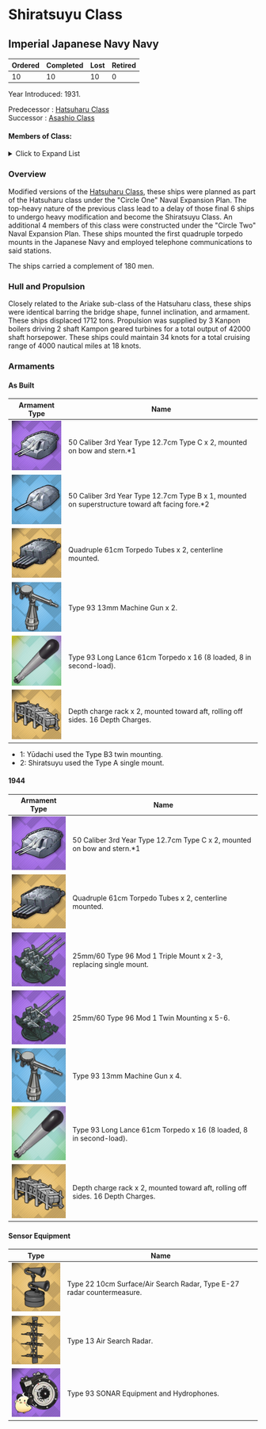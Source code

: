 # Shiratsuyu Class
## Imperial Japanese Navy Navy

Ordered | Completed | Lost | Retired
 ------ | ------ | ------ | ------ 
10 | 10 | 10 | 0 <br/>
 
Year Introduced: 1931. <br/>
 
Predecessor : [Hatsuharu Class](/History/IJN/HatsuharuClass.md) <br/>
Successor : [Asashio Class](/History/IJN/AsashioClass.md) <br/>

#### Members of Class: <br/>

<details>
	<summary>Click to Expand List</summary>
	
Icon | Name | Writing | Tanslation| Present
| ------ | ------ | ------ |  ------ |  ------ |
![Shiratsuyu](/Icons/Ship/SakuraEmpire/Shiratsuyu.png) | Shiratsuyu | 白露、シラツユ | White Dew | Yes <br/>
![Shigure](/Icons/Ship/SakuraEmpire/Shigure.png) | Shigure | 時雨、シグレ | Autumn Shower | Yes <br/>
![UnknownDD](/Icons/Ship/UnknownDD.png) | Murasume | 村雨、ムラサメ |　Scattered Showers | No <br/>
![Yudachi](/Icons/Ship/SakuraEmpire/Yuudachi.png) | Yūdachi |　夕立、ユウダチ | Evening Thunder Shower in Summer | Yes <br/>
![UnknownDD](/Icons/Ship/UnknownDD.png) | Harusame | 春雨、ハルサメ |　Spring Shower | No <br/>
![UnknownDD](/Icons/Ship/UnknownDD.png) | Murasume | 五月雨、サミダレ |　Early Summer Rain | No <br/>
![Umikaze](/Icons/Ship/SakuraEmpire/Umikaze.png) | Umikaze | 海風、ウミカゼ | Sea Breeze | Yes <br/>
![Yamakaze](/Icons/Ship/SakuraEmpire/Yamakaze.png) | Yamakaze | 山風、ヤマカゼ | Wind from the Hills | Yes <br/>
![Kawakaze](/Icons/Ship/SakuraEmpire/Kawakaze.png) | Kawakaze | 江風、カワカゼ | Wind on the River | Yes <br/>
![UnknownDD](/Icons/Ship/UnknownDD.png) | Suzukaze | 涼風、スズカゼ |　Cool Summer Breeze | No <br/>

</details>

### Overview

Modified versions of the [Hatsuharu Class](History/IJN/HatsuharuClass.md), these ships were planned as part of the Hatsuharu class under the "Circle One" Naval Expansion Plan. The top-heavy nature of the previous class lead to a delay of those final 6 ships to undergo heavy modification and become the Shiratsuyu Class. An additional 4 members of this class were constructed under the "Circle Two" Naval Expansion Plan. These ships mounted the first quadruple torpedo mounts in the Japanese Navy and employed telephone communications to said stations. <br/>

The ships carried a complement of 180 men. <br/>

### Hull and Propulsion

Closely related to the Ariake sub-class of the Hatsuharu class, these ships were identical barring the bridge shape, funnel inclination, and armament. These ships displaced 1712 tons. Propulsion was supplied by 3 Kanpon boilers driving 2 shaft Kampon geared turbines for a total output of 42000 shaft horsepower. These ships could maintain 34 knots for a total cruising range of 4000 nautical miles at 18 knots.

### Armaments

#### As Built

Armament Type | Name |
 ------ | ------ |
![127mm50ModA](/Icons/Equipment/Guns/DD/50Caliber3rdYearType12.7cmModB.png) | 50 Caliber 3rd Year Type 12.7cm Type C x 2, mounted on bow and stern.*1
![127mm50ModA](/Icons/Equipment/Guns/DD/50Caliber3rdYearType12.7cmModBSingle.png) | 50 Caliber 3rd Year Type 12.7cm Type B x 1, mounted on superstructure toward aft facing fore.*2
![Quad610](/Icons/Equipment/Torpedo/Surface/610mmQuadIJN-Kai.png) | Quadruple 61cm Torpedo Tubes x 2, centerline mounted.
![0.5inAAMG](/Icons/Equipment/AA/0.5inAAMG.png) | Type 93 13mm Machine Gun x 2.
![Type93](/Icons/Equipment/Auxiliary/OxygenTorpedoUR.png) | Type 93 Long Lance 61cm Torpedo x 16 (8 loaded, 8 in second-load).
![DCRack](/Icons/Equipment/Auxiliary/DepthChargeRack.png) | Depth charge rack x 2, mounted toward aft, rolling off sides. 16 Depth Charges. <br/>

* 1: Yūdachi used the Type B3 twin mounting.
* 2: Shiratsuyu used the Type A single mount.

#### 1944

Armament Type | Name |
 ------ | ------ |
![127mm50ModA](/Icons/Equipment/Guns/DD/50Caliber3rdYearType12.7cmModB.png) | 50 Caliber 3rd Year Type 12.7cm Type C x 2, mounted on bow and stern.*1
![Quad610](/Icons/Equipment/Torpedo/Surface/610mmQuadIJN-Kai.png) | Quadruple 61cm Torpedo Tubes x 2, centerline mounted.
![25mmTR](/Icons/Equipment/AA/25mmType96TT.png) | 25mm/60 Type 96 Mod 1 Triple Mount x 2-3, replacing single mount.
![25mmT](/Icons/Equipment/AA/25mmType96T.png) | 25mm/60 Type 96 Mod 1 Twin Mounting x 5-6.
![0.5inAAMG](/Icons/Equipment/AA/0.5inAAMG.png) | Type 93 13mm Machine Gun x 4.
![Type93](/Icons/Equipment/Auxiliary/OxygenTorpedoUR.png) | Type 93 Long Lance 61cm Torpedo x 16 (8 loaded, 8 in second-load).
![DCRack](/Icons/Equipment/Auxiliary/DepthChargeRack.png) | Depth charge rack x 2, mounted toward aft, rolling off sides. 16 Depth Charges. <br/>

#### Sensor Equipment

Type | Name |
 ------ | ------ |
![Type22](/Icons/Equipment/Auxiliary/Type22Radar.png) | Type 22 10cm Surface/Air Search Radar, Type E-27 radar countermeasure. <br/>
![Type13](/Icons/Equipment/Auxiliary/Type13AirRadar.png) | Type 13 Air Search Radar. <br/>
![OldSonar](/Icons/Equipment/Auxiliary/9960ATraining.png) | Type 93 SONAR Equipment and Hydrophones. <br/>